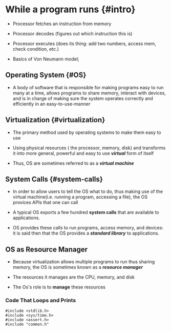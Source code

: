 # While a program runs {#intro}

- Processor fetches an instruction from memory

- Processor decodes (figures out which instruction this is)

- Processor executes (does its thing: add two numbers, access mem, check condition, etc.)

- Basics of Von Neumann model;

## Operating System {#OS}

- A body of software that is responsible for making programs easy to run many at a time, allows programs to share memory, interact with devices, and is in charge of making sure the system operates correctly and efficiently in an easy-to-use-manner  

## Virtualization {#virtualization}

- The primary method used by operating systems to make them easy to use

- Using physical resources ( the processor, memory, disk) and transforms it into more general, powerful and easy to use **_virtual_** form of itself  

- Thus, OS are sometimes referred to as a **_virtual machine_**

## System Calls {#system-calls}

- In order to allow users to tell the OS what to do, thus making use of the virtual machine(i.e. running a program, accessing a file),
the OS provices APIs that one can call

- A typical OS exports a few hundred **system calls** that are available to applications.

- OS provides these calls to run programs, access memory, and devices: it is said then that the OS provides a **_standard library_** to applications.

## OS as Resource Manager

- Because virtualization allows multiple programs to run thus sharing memory, the OS is sometimes known as a **_resource manager_** 

- The resources it manages are the CPU, memory, and disk

- The Os's role is to **manage** these resources

### Code That Loops and Prints

```#include <stdio.h>
#include <stdlib.h>
#include <sys/time.h>
#include <assert.h>
#include "common.h"
```
